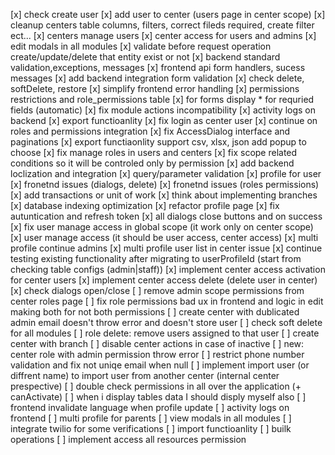 [x] check create user
[x] add user to center (users page in center scope)
[x] cleanup centers table columns, filters, correct fileds required, create filter ect...
[x] centers manage users
[x] center access for users and admins
[x] edit modals in all modules
[x] validate before request operation create/update/delete that entity exist or not
[x] backend standard validation,exceptions, messages
[x] frontend api form handlers, sucess messages
[x] add backend integration form validation
[x] check delete, softDelete, restore
[x] simplify frontend error handling
[x] permissions restrictions and role_permissions table
[x] for forms display \* for requried fields (automatic)
[x] fix module actions incompatibility
[x] activity logs on backend
[x] export functioanlity
[x] fix login as center user
[x] continue on roles and permissions integration
[x] fix AccessDialog interface and paginations
[x] export functiaonlity support csv, xlsx, json add popup to choose
[x] fix manage roles in users and centers
[x] fix scope related conditions so it will be controled only by permission
[x] add backend loclization and integration
[x] query/parameter validation
[x] profile for user
[x] fronetnd issues (dialogs, delete)
[x] fronetnd issues (roles permissions)
[x] add transactions or unit of work
[x] think about implementing branches
[x] database indexing optimization
[x] refactor profile page
[x] fix autuntication and refresh token
[x] all dialogs close buttons and on success
[x] fix user manage access in global scope (it work only on center scope)
[x] user manage access (it should be user access, center access)
[x] multi profile continue admins
[x] multi profile user list in center issue
[x] continue testing existing functionality after migrating to userProfileId (start from checking table configs (admin|staff))
[x] implement center access activation for center users
[x] implement center access delete (delete user in center)
[x] check dialogs open/close
[ ] remove admin scope permissions from center roles page
[ ] fix role permissions bad ux in frontend and logic in edit making both for not both permissions
[ ] create center with dublicated admin email doesn't throw error and doesn't store user
[ ] check soft delete for all modules
[ ] role delete: remove users assigned to that user
[ ] create center with branch
[ ] disable center actions in case of inactive
[ ] new: center role with admin permission throw error
[ ] restrict phone number validation and fix not uniqe email when null
[ ] implement import user (or diffrent name) to import user from another center (internal center prespective)
[ ] double check permissions in all over the application (+ canActivate)
[ ] when i display tables data I should disply myself also
[ ] frontend invalidate language when profile update
[ ] activity logs on frontend
[ ] multi profile for parents
[ ] view modals in all modules
[ ] integrate twilio for some verifications
[ ] import functioanlity
[ ] builk operations
[ ] implement access all resources permission
